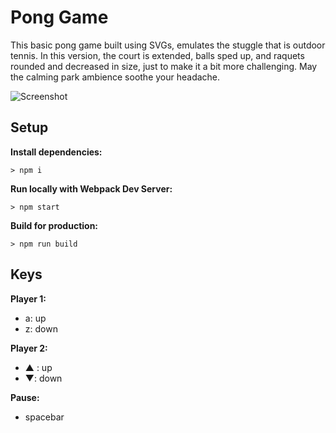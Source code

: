 # Pong Game

This basic pong game built using SVGs, emulates the stuggle that is outdoor tennis. In this version, the court is extended, balls sped up, and raquets rounded and decreased in size, just to make it a bit more challenging. May the calming park ambience soothe your headache.   

![Screenshot](images/pongscreenshot.png)

## Setup

**Install dependencies:**

`> npm i`

**Run locally with Webpack Dev Server:**

`> npm start`

**Build for production:**

`> npm run build`

## Keys

**Player 1:**
* a: up
* z: down

**Player 2:**
* ▲ : up
* ▼: down

**Pause:**
* spacebar



